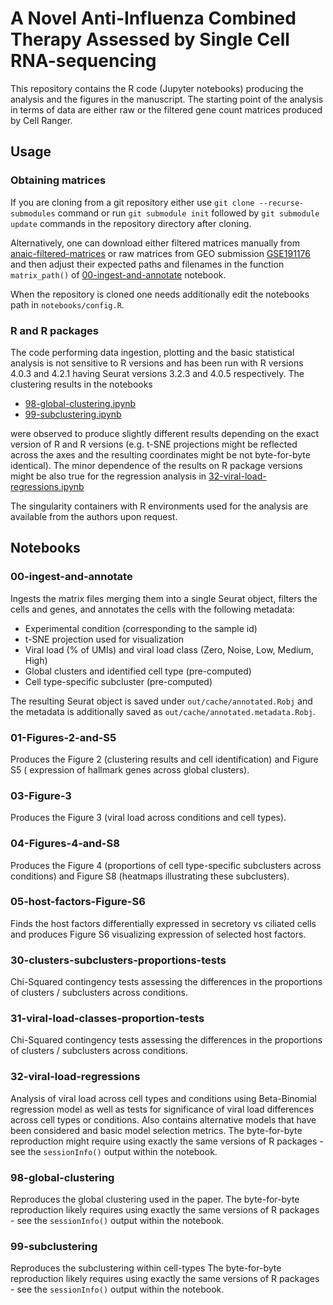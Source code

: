 # A Novel Anti-Influenza Combined Therapy Assessed by Single Cell RNA-sequencing

This repository contains the R code (Jupyter notebooks) producing the analysis and
the figures in the manuscript. The starting point of the analysis in terms of data
are either raw or the filtered gene count matrices produced by Cell Ranger. 

## Usage

### Obtaining matrices

If you are cloning from a git repository either use `git clone --recurse-submodules`
command or run `git submodule init` followed by `git submodule update` commands in the
repository directory after cloning.

Alternatively, one can download either filtered matrices manually from
[anaic-filtered-matrices](https://github.com/ilya-kolpakov/anaic-filtered-matrices)
or raw matrices from GEO submission
[GSE191176](https://www.ncbi.nlm.nih.gov/geo/query/acc.cgi?acc=GSE191176)
and then adjust their expected paths and filenames in the function `matrix_path()`
of [00-ingest-and-annotate](notebooks/ingest-and-annotate.ipynb) notebook.

When the repository is cloned one needs additionally edit the notebooks path in
`notebooks/config.R`.

### R and R packages

The code performing data ingestion, plotting and the basic statistical analysis is
not sensitive to R versions and has been run with R versions 4.0.3 and 4.2.1 having
Seurat versions 3.2.3 and 4.0.5 respectively. The clustering results in the notebooks

 - [98-global-clustering.ipynb](notebooks/98-global-clustering.ipynb)
 - [99-subclustering.ipynb](notebooks/99-subclustering.ipynb)

were observed to produce slightly different results depending on the exact version of
R and R versions (e.g. t-SNE projections might be reflected across the axes and the
resulting coordinates might be not byte-for-byte identical). The minor dependence of
the results on R package versions might be also true for the regression analysis in
[32-viral-load-regressions.ipynb](notebooks/32-viral-load-regressions.ipynb)

The singularity containers with R environments used for the analysis are available
from the authors upon request.

## Notebooks

### 00-ingest-and-annotate

Ingests the matrix files merging them into a single Seurat object, filters the cells
and genes, and annotates the cells with the following metadata:
  - Experimental condition (corresponding to the sample id)
  - t-SNE projection used for visualization
  - Viral load (% of UMIs) and viral load class (Zero, Noise, Low, Medium, High)
  - Global clusters and identified cell type (pre-computed)
  - Cell type-specific subcluster (pre-computed)

The resulting Seurat object is saved under `out/cache/annotated.Robj` and the metadata
is additionally saved as `out/cache/annotated.metadata.Robj`.

### 01-Figures-2-and-S5

Produces the Figure 2 (clustering results and cell identification) and Figure S5 (
expression of hallmark genes across global clusters).

### 03-Figure-3

Produces the Figure 3 (viral load across conditions and cell types).

### 04-Figures-4-and-S8

Produces the Figure 4 (proportions of cell type-specific subclusters across
conditions) and Figure S8 (heatmaps illustrating these subclusters).

### 05-host-factors-Figure-S6

Finds the host factors differentially expressed in secretory vs ciliated cells
and produces Figure S6 visualizing expression of selected host factors.

### 30-clusters-subclusters-proportions-tests

Chi-Squared contingency tests assessing the differences in the proportions of
clusters / subclusters across conditions.

### 31-viral-load-classes-proportion-tests

Chi-Squared contingency tests assessing the differences in the proportions of
clusters / subclusters across conditions.

### 32-viral-load-regressions

Analysis of viral load across cell types and conditions using Beta-Binomial
regression model as well as tests for significance of viral load differences
across cell types or conditions. Also contains alternative models that have
been considered and basic model selection metrics.
The byte-for-byte reproduction might require using exactly the same versions
of R packages - see the `sessionInfo()` output within the notebook.

### 98-global-clustering

Reproduces the global clustering used in the paper.
The byte-for-byte reproduction likely requires using exactly the same versions
of R packages - see the `sessionInfo()` output within the notebook.

### 99-subclustering

Reproduces the subclustering within cell-types
The byte-for-byte reproduction likely requires using exactly the same versions
of R packages - see the `sessionInfo()` output within the notebook.
